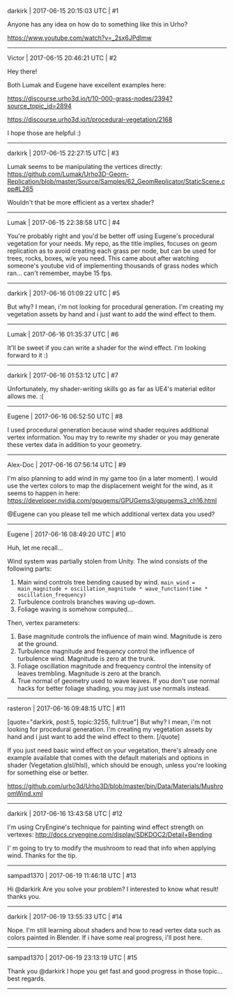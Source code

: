 darkirk | 2017-06-15 20:15:03 UTC | #1

Anyone has any idea on how do to something like this in Urho?

https://www.youtube.com/watch?v=_2sx6JPdlmw

-------------------------

Victor | 2017-06-15 20:46:21 UTC | #2

Hey there!

Both Lumak and Eugene have excellent examples here:

https://discourse.urho3d.io/t/10-000-grass-nodes/2394?source_topic_id=2894

https://discourse.urho3d.io/t/procedural-vegetation/2168

I hope those are helpful :)

-------------------------

darkirk | 2017-06-15 22:27:15 UTC | #3

Lumak seems to be manipulating the vertices directly: https://github.com/Lumak/Urho3D-Geom-Replication/blob/master/Source/Samples/62_GeomReplicator/StaticScene.cpp#L265

Wouldn't that be more efficient as a vertex shader?

-------------------------

Lumak | 2017-06-15 22:38:58 UTC | #4

You're probably right and you'd be better off using Eugene's procedural vegetation for your needs. My repo, as the title implies, focuses on geom replication as to avoid creating each grass per node, but can be used for trees, rocks, boxes, w/e you need.  This came about after watching someone's youtube vid of implementing thousands of grass nodes which ran... can't remember, maybe 15 fps.

-------------------------

darkirk | 2017-06-16 01:09:22 UTC | #5

But why? I mean, i'm not looking for procedural generation. I'm creating my vegetation assets by hand and i just want to add the wind effect to them.

-------------------------

Lumak | 2017-06-16 01:35:37 UTC | #6

It'll be sweet if you can write a shader for the wind effect. I'm looking forward to it :)

-------------------------

darkirk | 2017-06-16 01:53:12 UTC | #7

Unfortunately, my shader-writing skills go as far as UE4's material editor allows me. :(

-------------------------

Eugene | 2017-06-16 06:52:50 UTC | #8

I used procedural generation because wind shader requires additional vertex information.
You may try to rewrite my shader or you may generate these vertex data in addition to your geometry.

-------------------------

Alex-Doc | 2017-06-16 07:56:14 UTC | #9

I'm also planning to add wind in my game too (in a later moment).
I would use the vertex colors to map the displacement weight for the wind, as it seems to happen in here: https://developer.nvidia.com/gpugems/GPUGems3/gpugems3_ch16.html

@Eugene can you please tell me which additional vertex data you used?

-------------------------

Eugene | 2017-06-16 08:49:20 UTC | #10

Huh, let me recall...

Wind system was partially stolen from Unity.
The wind consists of the following parts:

1. Main wind controls tree bending caused by wind.
  `main_wind = main_magnitude + oscillation_magnitude * wave_function(time * oscillation_frequency)`
2. Turbulence controls branches waving up-down.
3. Foliage waving is somehow computed... 

Then, vertex parameters:

1. Base magnitude controls the influence of main wind. Magnitude is zero at the ground.
2. Turbulence magnitude and frequency control the influence of turbulence wind. Magnitude is zero at the trunk.
3. Foliage oscillation magnitude and frequency control the intensity of leaves trembling. Magnitude is zero at the branch.
4. True normal of geometry used to wave leaves. If you don't use normal hacks for better foliage shading, you may just use normals instead.

-------------------------

rasteron | 2017-06-16 09:48:15 UTC | #11

[quote="darkirk, post:5, topic:3255, full:true"]
But why? I mean, i'm not looking for procedural generation. I'm creating my vegetation assets by hand and i just want to add the wind effect to them.
[/quote]

If you just need basic wind effect on your vegetation, there's already one example available that comes with the default materials and options in shader (Vegetation.glsl/hlsl), which should be enough, unless you're looking for something else or better.

https://github.com/urho3d/Urho3D/blob/master/bin/Data/Materials/MushroomWind.xml

-------------------------

darkirk | 2017-06-16 13:43:58 UTC | #12

I'm using CryEngine's technique for painting wind effect strength on vertexes: http://docs.cryengine.com/display/SDKDOC2/Detail+Bending

I' m going to try to modify the mushroom to read that info when applying wind. Thanks for the tip.

-------------------------

sampad1370 | 2017-06-19 11:46:18 UTC | #13

Hi @darkirk
Are you solve your problem?
I interested to know what result!
thanks you.

-------------------------

darkirk | 2017-06-19 13:55:33 UTC | #14

Nope. I'm still learning about shaders and how to read vertex data such as colors painted in Blender. If i have some real progress, i'll post here.

-------------------------

sampad1370 | 2017-06-19 23:13:19 UTC | #15

Thank you @darkirk
I hope you get fast and good progress in those topic...
best regards.

-------------------------


